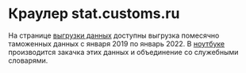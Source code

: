 # Краулер stat.customs.ru

На странице [выгрузки данных](http://stat.customs.ru/unload) доступны выгрузка помесячно таможенных данных с января 2019 по январь 2022. В [ноутбуке](./Crawler.ipynb) производится закачка
этих данных и объединение со служебными словарями.
